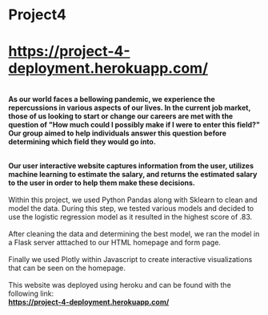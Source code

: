 # Project4
# https://project-4-deployment.herokuapp.com/
<br>
<b>As our world faces a bellowing pandemic, we experience the repercussions in various aspects of our lives. In the current job market, those of us looking to start or change our careers are met with the question of "How much could I possibly make if I were to enter this field?" Our group aimed to help individuals answer this question before determining which field they would go into.
  
 <br>Our user interactive website captures information from the user, utilizes machine learning to estimate the salary, and returns the estimated salary to the user in order to help them make these decisions.</b>
<br><br>
Within this project, we used Python Pandas along with Sklearn to clean and model the data. During this step, we tested various models and decided to use the logistic regression model as it resulted in the highest score of .83.
<br> <br>After cleaning the data and determining the best model, we ran the model in a Flask server atttached to our HTML homepage and form page.
<br> <br>Finally we used Plotly within Javascript to create interactive visualizations that can be seen on the homepage.
<br><br>This website was deployed using heroku and can be found with the following link:
<br><b>https://project-4-deployment.herokuapp.com/</b>
